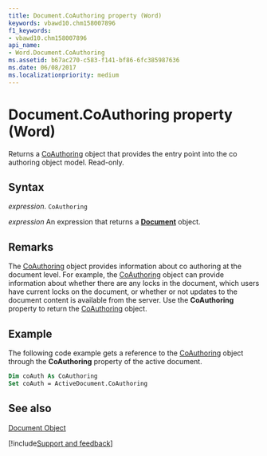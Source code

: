 ```yaml
---
title: Document.CoAuthoring property (Word)
keywords: vbawd10.chm158007896
f1_keywords:
- vbawd10.chm158007896
api_name:
- Word.Document.CoAuthoring
ms.assetid: b67ac270-c583-f141-bf86-6fc385987636
ms.date: 06/08/2017
ms.localizationpriority: medium
---
```



# Document.CoAuthoring property (Word)

Returns a [CoAuthoring](Word.CoAuthoring.md) object that provides the entry point into the co authoring object model. Read-only.


## Syntax

_expression_. `CoAuthoring`

 _expression_ An expression that returns a **[Document](Word.Document.md)** object.


## Remarks

The [CoAuthoring](Word.CoAuthoring.md) object provides information about co authoring at the document level. For example, the [CoAuthoring](Word.CoAuthoring.md) object can provide information about whether there are any locks in the document, which users have current locks on the document, or whether or not updates to the document content is available from the server. Use the **CoAuthoring** property to return the [CoAuthoring](Word.CoAuthoring.md) object.


## Example

The following code example gets a reference to the [CoAuthoring](Word.CoAuthoring.md) object through the **CoAuthoring** property of the active document.


```vb
Dim coAuth As CoAuthoring 
Set coAuth = ActiveDocument.CoAuthoring
```


## See also


[Document Object](Word.Document.md)

[!include[Support and feedback](~/includes/feedback-boilerplate.md)]
